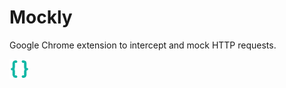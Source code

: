 # Mockly
Google Chrome extension to intercept and mock HTTP requests.

![mockly app preview](public/icons/icon16.png)
